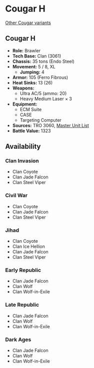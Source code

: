 # Cougar H

[Other Cougar variants](../cougar.md)

## Cougar H
- **Role:** Brawler
- **Tech Base:** Clan (3061)
- **Chassis:** 35 tons (Endo Steel)
- **Movement:** 5 / 8, XL
  - **Jumping:** 4
- **Armor:** 105 (Ferro Fibrous)
- **Heat Sinks:** 13 (26)
- **Weapons:**
  - Ultra AC/5 (ammo: 20)
  - Heavy Medium Laser × 3
- **Equipment:**
  - ECM Suite
  - CASE
  - Targeting Computer
- **Sources:** TRO 3060, [Master Unit List](http://masterunitlist.info/Unit/Details/711/cougar-h)
- **Battle Value:** 1323

## Availability

### Clan Invasion
- Clan Coyote
- Clan Jade Falcon
- Clan Steel Viper

### Civil War
- Clan Coyote
- Clan Jade Falcon
- Clan Steel Viper

### Jihad
- Clan Coyote
- Clan Ice Hellion
- Clan Jade Falcon
- Clan Steel Viper

### Early Republic
- Clan Jade Falcon
- Clan Wolf
- Clan Wolf-in-Exile

### Late Republic
- Clan Jade Falcon
- Clan Wolf
- Clan Wolf-in-Exile

### Dark Ages
- Clan Jade Falcon
- Clan Wolf
- Clan Wolf-in-Exile

